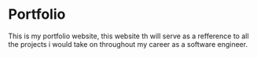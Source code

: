 # Portfolio
This is my portfolio website, this website th will serve as a refference to all the projects i would take on throughout my career as a software engineer.

